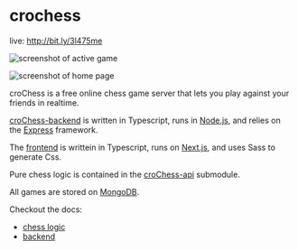 # crochess
live: http://bit.ly/3l475me

![screenshot of active game](https://i.postimg.cc/26nMHfwr/Screenshot-from-2022-05-22-16-45-03.png)

![screenshot of home page](https://i.postimg.cc/GhjsvD7h/Screenshot-from-2022-05-13-12-55-15.png)

croChess is a free online chess game server that lets you play against your friends in realtime. 

[croChess-backend](https://github.com/lookingcoolonavespa/crochess-backend/tree/18344525d0778a29f6c8a200a9ac0f85efbdaf1f) is written in Typescript, runs in [Node.js](https://nodejs.org/en/), and relies on the [Express](https://expressjs.com/) framework.

The [frontend](https://github.com/lookingcoolonavespa/crochess-frontend/tree/58f9ddc38e4c35018fbbc0752b534e0f1863cde4) is writtein in Typescript, runs on [Next.js](https://nextjs.org/), and uses Sass to generate Css. 

Pure chess logic is contained in the [croChess-api](https://github.com/lookingcoolonavespa/crochess-api) submodule.

All games are stored on [MongoDB](https://www.mongodb.com/). 

Checkout the docs: 
- [chess logic](https://github.com/lookingcoolonavespa/crochess-api/blob/main/README.md)
- [backend](https://github.com/lookingcoolonavespa/crochess-backend)
